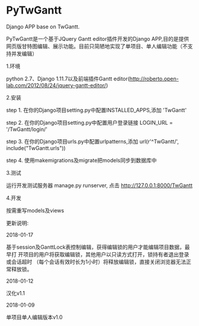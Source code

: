 # PyTwGantt
Django APP base on TwGantt.

PyTwGantt是一个基于JQuery Gantt editor插件开发的Django APP,目的是提供网页版甘特图编辑、展示功能。目前只简陋地实现了单项目、单人编辑功能（不支持并发编辑）

1.环境

python 2.7、Django 1.11.7以及前端插件Gantt editor(http://roberto.open-lab.com/2012/08/24/jquery-gantt-editor/)

2.安装

step 1. 在你的Django项目setting.py中配置INSTALLED_APPS,添加 'TwGantt'

step 2. 在你的Django项目setting.py中配置用户登录链接 LOGIN_URL = '/TwGantt/login/'

step 3. 在你的Django项目urls.py中配置urlpatterns,添加 url(r'^TwGantt/', include("TwGantt.urls"))

step 4. 使用makemigrations及migrate把models同步到数据库中

3.测试

运行开发测试服务器 manage.py runserver, 点击 http://127.0.0.1:8000/TwGantt

4.开发

按需重写models及views

更新说明:


2018-01-17

基于session及GanttLock表控制编辑，获得编辑锁的用户才能编辑项目数据，最早打
开项目的用户将获取编辑锁，其他用户以只读方式打开，锁持有者退出登录或会话超时
（每个会话有效时长为1小时）将释放编辑锁，直接关闭浏览器无法正常释放锁。

2018-01-12

汉化v1.1

2018-01-09

单项目单人编辑版本v1.0

